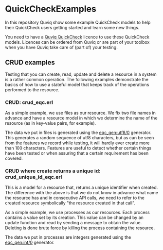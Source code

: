 # QuickCheckExamples

In this repository Quviq show some example QuickCheck models to help
their QuickCheck users getting started and learn some new things.

You need to have a [Quviq QuickCheck](http://quviq.com/) licence to use these QuickCheck
models. Licences can be ordered from Quviq or are part of your toolbox
when you have Quviq take care of (part of) your testing.

## CRUD examples

Testing that you can create, read, update and delete a resource in a
system is a rather common operation. The following examples
demonstrate the basics of how to use a stateful model that keeps track
of the operations performed to the resource.
 
### CRUD: crud_eqc.erl

 As a simple example, we use files as our resource. We fix two file
 names in advance and have a resource model in which we determine the
 name of the resource (as in key-value pairs, for example).

The data we put in files is generated using the
[eqc_gen:utf8/0](http://quviq.com/documentation/eqc/eqc_gen.html#utf8-0) generator.
This generates a random sequence of utf8 characters, but as can be seen 
from the features we record while testing, it will hardly ever create 
more than 100 characters. Features are useful to detect whether certain 
 things have been tested or when assuring that a certain requirement has 
 been covered.

### CRUD where create returns a unique id: crud_unique_id_eqc.erl

This is a model for a resource that, returns a unique identifier when
created. The difference with the above is that we do not know in
advance what name the resource has and in consecutive API calls, we
need to refer to the created resource symbolically "the resource
created in that call".

As a simple example, we use processes as our resources. Each process
contains a value set by its creation. This value can be changed by an 
update function and read by sending a message to obtain the value.
Deleting is done brute force by killing the process containing the resource.

The data we put in processes are integers generated using the
[eqc_gen:int/0](http://quviq.com/documentation/eqc/eqc_gen.html#int-0)
generator.
